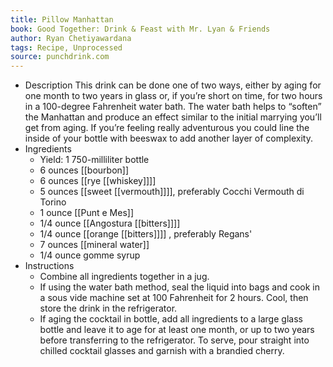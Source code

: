 ```yaml
---
title: Pillow Manhattan
book: Good Together: Drink & Feast with Mr. Lyan & Friends
author: Ryan Chetiyawardana
tags: Recipe, Unprocessed
source: punchdrink.com
---
```


- Description
  This drink can be done one of two ways, either by aging for one month to two years in glass or, if you’re short on time, for two hours in a 100-degree Fahrenheit water bath. The water bath helps to “soften” the Manhattan and produce an effect similar to the initial marrying you’ll get from aging. If you’re feeling really adventurous you could line the inside of your bottle with beeswax to add another layer of complexity.
- Ingredients
  * Yield: 1 750-milliliter bottle
  * 6 ounces [[bourbon]] 
  * 6 ounces [[rye [[whiskey]]]] 
  * 5 ounces [[sweet [[vermouth]]]], preferably Cocchi Vermouth di Torino
  * 1 ounce [[Punt e Mes]]
  * 1/4 ounce [[Angostura [[bitters]]]] 
  * 1/4 ounce [[orange [[bitters]]]] , preferably Regans'
  * 7 ounces [[mineral water]] 
  * 1/4 ounce gomme syrup
- Instructions
  * Combine all ingredients together in a jug.
  * If using the water bath method, seal the liquid into bags and cook in a sous vide machine set at 100 Fahrenheit for 2 hours. Cool, then store the drink in the refrigerator.
  * If aging the cocktail in bottle, add all ingredients to a large glass bottle and leave it to age for at least one month, or up to two years before transferring to the refrigerator. To serve, pour straight into chilled cocktail glasses and garnish with a brandied cherry.